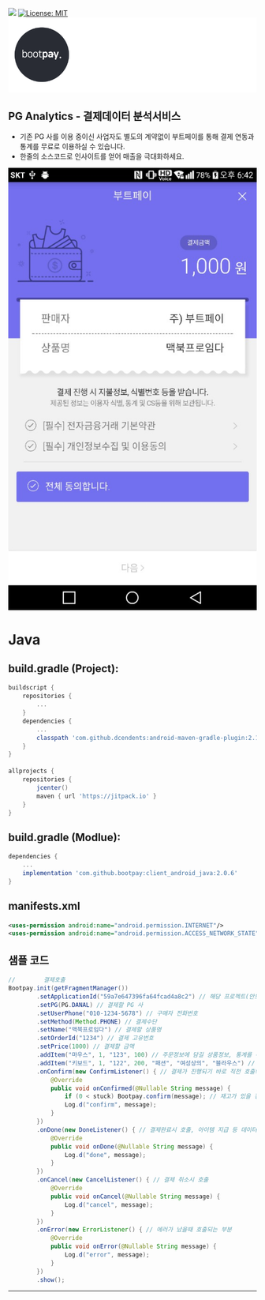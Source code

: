 [![](https://jitpack.io/v/bootpay/client_android_java.svg)](https://jitpack.io/#bootpay/client_android_java)
[![License: MIT](https://img.shields.io/badge/License-MIT-yellow.svg)](https://opensource.org/licenses/MIT)
![](logo/logo_bootpay.png)

## PG Analytics - 결제데이터 분석서비스
* 기존 PG 사를 이용 중이신 사업자도 별도의 계약없이 부트페이를 통해 결제 연동과 통계를 무료로 이용하실 수 있습니다.
* 한줄의 소스코드로 인사이트를 얻어 매출을 극대화하세요.

![](capture/sample_bootpay00.jpeg)

# Java 
## build.gradle (Project):
```gradle
buildscript {
    repositories {
        ...
    }
    dependencies {
        ...
        classpath 'com.github.dcendents:android-maven-gradle-plugin:2.1' // 비공식 해결 방법, gradle build error 가 발생시에만 추가
    }
}

allprojects {
    repositories {
        jcenter()
        maven { url 'https://jitpack.io' }
    }
}
```

## build.gradle (Modlue):
```gradle
dependencies {
    ...
    implementation 'com.github.bootpay:client_android_java:2.0.6'
}
```

## manifests.xml
```xml
<uses-permission android:name="android.permission.INTERNET"/>
<uses-permission android:name="android.permission.ACCESS_NETWORK_STATE"/>
```

## 샘플 코드
```java
//        결제호출
Bootpay.init(getFragmentManager())
        .setApplicationId("59a7e647396fa64fcad4a8c2") // 해당 프로젝트(안드로이드)의 application id 값
        .setPG(PG.DANAL) // 결제할 PG 사
        .setUserPhone("010-1234-5678") // 구매자 전화번호
        .setMethod(Method.PHONE) // 결제수단
        .setName("맥북프로임다") // 결제할 상품명
        .setOrderId("1234") // 결제 고유번호
        .setPrice(1000) // 결제할 금액
        .addItem("마우스", 1, "123", 100) // 주문정보에 담길 상품정보, 통계를 위해 사용
        .addItem("키보드", 1, "122", 200, "패션", "여성상의", "블라우스") // 주문정보에 담길 상품정보, 통계를 위해 사용
        .onConfirm(new ConfirmListener() { // 결제가 진행되기 바로 직전 호출되는 함수로, 주로 재고처리 등의 로직이 수행
            @Override
            public void onConfirmed(@Nullable String message) {
                if (0 < stuck) Bootpay.confirm(message); // 재고가 있을 경우.
                Log.d("confirm", message);
            }
        })
        .onDone(new DoneListener() { // 결제완료시 호출, 아이템 지급 등 데이터 동기화 로직을 수행합니다
            @Override
            public void onDone(@Nullable String message) {
                Log.d("done", message);
            }
        })
        .onCancel(new CancelListener() { // 결제 취소시 호출
            @Override
            public void onCancel(@Nullable String message) {
                Log.d("cancel", message);
            }
        })
        .onError(new ErrorListener() { // 에러가 났을때 호출되는 부분
            @Override
            public void onError(@Nullable String message) {
                Log.d("error", message);
            }
        })
        .show();
```

<hr/>
 
